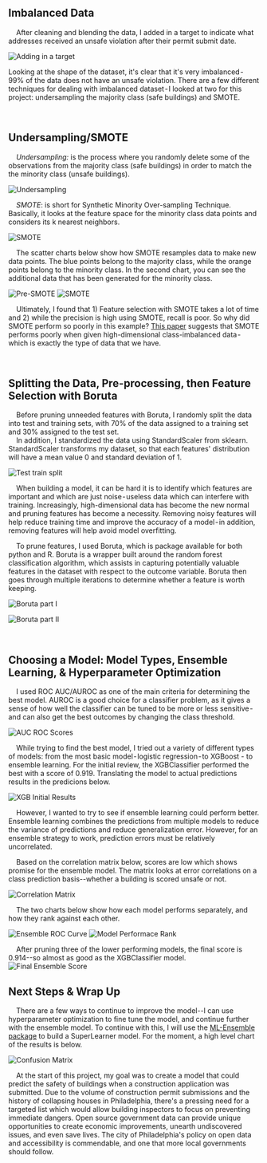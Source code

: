 
## Imbalanced Data

&nbsp;&nbsp;&nbsp;&nbsp;After cleaning and blending the data, I added in a target to indicate what addresses received an unsafe violation after their permit submit date.

![Adding in a target](https://github.com/heavenstobetsy/PhillyConstruction/blob/master/Charts/target.png)

Looking at the shape of the dataset, it's clear that it's very imbalanced - 99% of the data does not have an unsafe violation. There are a few different techniques for dealing with imbalanced dataset - I looked at two for this project: undersampling the majority class (safe buildings) and SMOTE.

<p>
 &nbsp;
    </p>
    
## Undersampling/SMOTE

&nbsp;&nbsp;&nbsp;&nbsp;*Undersampling:* is the process where you randomly delete some of the observations from the majority class (safe buildings) in order to match the the minority class (unsafe buildings).

![Undersampling](https://github.com/heavenstobetsy/PhillyConstruction/blob/master/Charts/undersampling.png)

&nbsp;&nbsp;&nbsp;&nbsp;*SMOTE*: is short for Synthetic Minority Over-sampling Technique. Basically, it looks at the feature space for the minority class data points and considers its k nearest neighbors.

![SMOTE](https://github.com/heavenstobetsy/PhillyConstruction/blob/master/Charts/smote_gist.png)

&nbsp;&nbsp;&nbsp;&nbsp;The scatter charts below show how SMOTE resamples data to make new data points. The blue points belong to the majority class, while the orange points belong to the minority class. In the second chart, you can see the additional data that has been generated for the minority class.

![Pre-SMOTE](https://github.com/heavenstobetsy/PhillyConstruction/blob/master/Charts/pre_smote.png)
![SMOTE](https://github.com/heavenstobetsy/PhillyConstruction/blob/master/Charts/smote.png)


&nbsp;&nbsp;&nbsp;&nbsp;Ultimately, I found that 1) Feature selection with SMOTE takes a lot of time and 2) while the precision is high using SMOTE, recall is poor. So why did SMOTE perform so poorly in this example? [This paper](https://bmcbioinformatics.biomedcentral.com/articles/10.1186/1471-2105-14-106) suggests that SMOTE performs poorly when given high-dimensional class-imbalanced data - which is exactly the type of data that we have.

<p>
 &nbsp;
    </p>
    
    
## Splitting the Data, Pre-processing, then Feature Selection with Boruta

&nbsp;&nbsp;&nbsp;&nbsp;Before pruning unneeded features with Boruta, I randomly split the data into test and training sets, with 70% of the data assigned to a training set and 30% assigned to the test set.  
&nbsp;&nbsp;&nbsp;&nbsp;In addition, I standardized the data using StandardScaler from sklearn.   StandardScaler transforms my dataset, so that each features' distribution will have a mean value 0 and standard deviation of 1. 


![Test train split](https://github.com/heavenstobetsy/PhillyConstruction/blob/master/Charts/test_train.png)

&nbsp;&nbsp;&nbsp;&nbsp;When building a model, it can be hard it is to identify which features are important and which are just noise - useless data which can interfere with training. Increasingly, high-dimensional data has become the new normal and pruning features has become a necessity. Removing noisy features will help reduce training time and improve the accuracy of a model - in addition, removing features will help avoid  model overfitting.

&nbsp;&nbsp;&nbsp;&nbsp;To prune features, I used Boruta, which is package available for both python and R. Boruta is a wrapper built around the random forest classification algorithm, which assists in capturing potentially valuable features in the dataset with respect to the outcome variable. Boruta then goes through multiple iterations to determine whether a feature is worth keeping.

![Boruta part I](https://github.com/heavenstobetsy/PhillyConstruction/blob/master/Charts/boruta_gist1.png)

![Boruta part II](https://github.com/heavenstobetsy/PhillyConstruction/blob/master/Charts/boruta_gist2.png)


<p>
 &nbsp;
    </p>


## Choosing a Model: Model Types, Ensemble Learning, & Hyperparameter Optimization 

&nbsp;&nbsp;&nbsp;&nbsp;I used ROC AUC/AUROC as one of the main criteria for determining the best model. AUROC is a good choice for a classifier problem, as it gives a sense of how well the classifier can be tuned to be more or less sensitive - and can also get the best outcomes by changing the class threshold.

![AUC ROC Scores](https://raw.githubusercontent.com/heavenstobetsy/PhillyConstruction/master/Charts/Model%20Scores%20(ROC-AUC).png)

&nbsp;&nbsp;&nbsp;&nbsp;While trying to find the best model, I tried out a variety of different types of models:  from the most basic model - logistic regression - to XGBoost - to ensemble learning. For the initial review, the XGBClassifier performed the best with a score of 0.919. Translating the model to actual predictions results in the predicions below.

![XGB Initial Results](https://raw.githubusercontent.com/heavenstobetsy/PhillyConstruction/master/Charts/XGB%20Initial%20Results.png)


&nbsp;&nbsp;&nbsp;&nbsp;However, I wanted to try to see if ensemble learning could perform better. Ensemble learning combines the predictions from multiple models to reduce the variance of predictions and reduce generalization error. However, for an ensemble strategy to work, prediction errors must be relatively uncorrelated.

&nbsp;&nbsp;&nbsp;&nbsp;Based on the correlation matrix below, scores are low which shows promise for the ensemble model.  The matrix looks at error correlations on a class prediction basis--whether a building is scored unsafe or not.

![Correlation Matrix](https://raw.githubusercontent.com/heavenstobetsy/PhillyConstruction/master/Charts/Correlation_matrix.png)

&nbsp;&nbsp;&nbsp;&nbsp;The two charts below show how each model performs separately, and how they rank against each other.

![Ensemble ROC Curve](https://raw.githubusercontent.com/heavenstobetsy/PhillyConstruction/master/Charts/Emsemble_ROC_Curve.png)
![Model Performace Rank](https://raw.githubusercontent.com/heavenstobetsy/PhillyConstruction/master/Charts/model_performance_rank.png)

&nbsp;&nbsp;&nbsp;&nbsp;After pruning three of the lower performing models, the final score is 0.914--so almost as good as the XGBClassifier model.  
![Final Ensemble Score](https://raw.githubusercontent.com/heavenstobetsy/PhillyConstruction/master/Charts/Final_Ensemble_Score.png)

## Next Steps & Wrap Up

&nbsp;&nbsp;&nbsp;&nbsp;There are a few ways to continue to improve the model--I can use hyperparameter optimization to fine tune the model, and continue further with the ensemble model. To continue with this,  I will use the [ML-Ensemble package](http://ml-ensemble.com/info/index.html#) to build a SuperLearner model. For the moment, a high level chart of the results is below.

![Confusion Matrix](https://github.com/heavenstobetsy/PhillyConstruction/blob/master/Charts/confusion_matrix.png)

&nbsp;&nbsp;&nbsp;&nbsp;At the start of this project, my goal was to create a model that could predict the safety of buildings when a construction application was submitted.  Due to the volume of construction permit submissions and the history of collapsing houses in Philadelphia, there's a pressing need for a targeted list which would allow building inspectors to focus on preventing immediate dangers. Open source government data can provide unique opportunities to create economic improvements, unearth undiscovered issues, and even save lives.  The city of Philadelphia's policy on open data and accessibility is commendable, and one that more local governments should follow.


